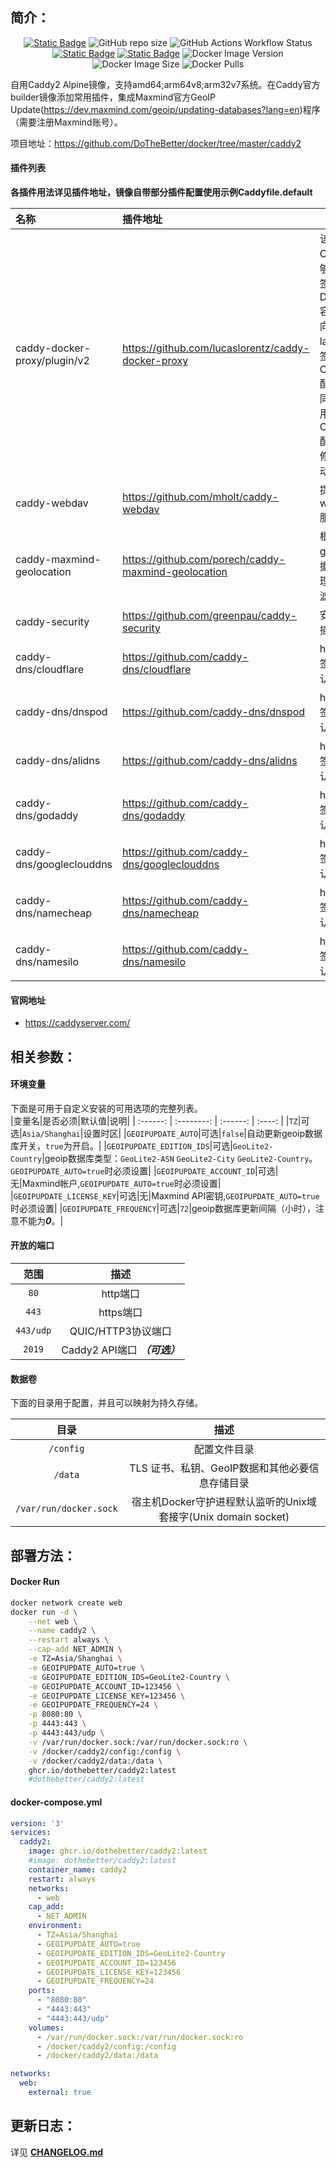 ## 简介：
<div align="center">
<a target="_blank" href="https://github.com/DoTheBetter/docker/tree/master/caddy2"><img alt="Static Badge" src="https://img.shields.io/badge/Github-DoTheBetter%2Fdocker-brightgreen"></a>
<img alt="GitHub repo size" src="https://img.shields.io/github/repo-size/DoTheBetter/docker?label=GitHub%20repo%20size">
<img alt="GitHub Actions Workflow Status" src="https://img.shields.io/github/actions/workflow/status/DoTheBetter/docker/DockerBuild_caddy2.yml?label=GitHub%20Actions%20Workflow%20Status">
<br>
<a target="_blank" href="https://github.com/DoTheBetter/docker/pkgs/container/caddy2"><img alt="Static Badge" src="https://img.shields.io/badge/ghcr.io-dothebetter%2Fcaddy2-brightgreen"></a>
<a target="_blank" href="https://hub.docker.com/r/dothebetter/caddy2"><img alt="Static Badge" src="https://img.shields.io/badge/Docker_hub-dothebetter%2Fcaddy2-brightgreen"></a>
<img alt="Docker Image Version" src="https://img.shields.io/docker/v/dothebetter/caddy2?label=Docker%20Image%20Version">
<img alt="Docker Image Size" src="https://img.shields.io/docker/image-size/dothebetter/caddy2?label=Docker%20Image%20Size">
<img alt="Docker Pulls" src="https://img.shields.io/docker/pulls/dothebetter/caddy2?label=Docker%20Pulls">
</div>

自用Caddy2 Alpine镜像，支持amd64;arm64v8;arm32v7系统。在Caddy官方builder镜像添加常用插件，集成Maxmind官方GeoIP Update(https://dev.maxmind.com/geoip/updating-databases?lang=en)程序（需要注册Maxmind账号）。  

项目地址：https://github.com/DoTheBetter/docker/tree/master/caddy2

####  插件列表

**各插件用法详见插件地址，镜像自带部分插件配置使用示例Caddyfile.default**

| 名称                           | 插件地址                                                | 说明                                                                                  |
|:---------------------------- |:--------------------------------------------------- | ----------------------------------------------------------------------------------- |
| caddy-docker-proxy/plugin/v2 | https://github.com/lucaslorentz/caddy-docker-proxy  | 该插件使 Caddy 能够通过标签用作 Docker 容器的反向代理，labels标签可与Caddyfile配置文件同时使用，Caddyfile配置文件修改后自动重载 |
| caddy-webdav                 | https://github.com/mholt/caddy-webdav               | 提供webdav服务                                                                          |
| caddy-maxmind-geolocation    | https://github.com/porech/caddy-maxmind-geolocation | 根据geoip数据库 IP 地理位置过滤请求                                                              |
| caddy-security               | https://github.com/greenpau/caddy-security          | 安全认证插件                                                                              |
| caddy-dns/cloudflare         | https://github.com/caddy-dns/cloudflare             | https证书签署dns认证                                                                      |
| caddy-dns/dnspod             | https://github.com/caddy-dns/dnspod                 | https证书签署dns认证                                                                      |
| caddy-dns/alidns             | https://github.com/caddy-dns/alidns                 | https证书签署dns认证                                                                      |
| caddy-dns/godaddy            | https://github.com/caddy-dns/godaddy                | https证书签署dns认证                                                                      |
| caddy-dns/googleclouddns     | https://github.com/caddy-dns/googleclouddns         | https证书签署dns认证                                                                      |
| caddy-dns/namecheap          | https://github.com/caddy-dns/namecheap              | https证书签署dns认证                                                                      |
| caddy-dns/namesilo           | https://github.com/caddy-dns/namesilo               | https证书签署dns认证                                                                      |

#### 官网地址

* ‍https://caddyserver.com/ 

## 相关参数：

#### 环境变量
下面是可用于自定义安装的可用选项的完整列表。  
|变量名|是否必须|默认值|说明|
| :------: | :--------: | :------: | :----: |
|`TZ`|可选|`Asia/Shanghai`|设置时区|
|`GEOIPUPDATE_AUTO`|可选|`false`|自动更新geoip数据库开关，`true`为开启。|
|`GEOIPUPDATE_EDITION_IDS`|可选|`GeoLite2-Country`|geoip数据库类型：`GeoLite2-ASN`  `GeoLite2-City`  `GeoLite2-Country`。`GEOIPUPDATE_AUTO=true`时必须设置|
|`GEOIPUPDATE_ACCOUNT_ID`|可选|无|Maxmind帐户,`GEOIPUPDATE_AUTO=true`时必须设置|
|`GEOIPUPDATE_LICENSE_KEY`|可选|无|Maxmind API密钥,`GEOIPUPDATE_AUTO=true`时必须设置|
|`GEOIPUPDATE_FREQUENCY`|可选|`72`|geoip数据库更新间隔（小时），注意不能为***0***。|

#### 开放的端口

|范围|描述|
| :----: | :----: |
|`80`|http端口|
|`443`|https端口|
|`443/udp`|QUIC/HTTP3协议端口|
|`2019`|Caddy2 API端口 ***（可选）***|

#### 数据卷

下面的目录用于配置，并且可以映射为持久存储。  

|目录|描述|
| :----: | :----: |
|`/config`|配置文件目录|
|`/data`|TLS 证书、私钥、GeoIP数据和其他必要信息存储目录|
|`/var/run/docker.sock`|宿主机Docker守护进程默认监听的Unix域套接字(Unix domain socket)|

## 部署方法：

#### Docker Run

```bash
docker network create web
docker run -d \
	--net web \
	--name caddy2 \
	--restart always \
	--cap-add NET_ADMIN \
	-e TZ=Asia/Shanghai \
	-e GEOIPUPDATE_AUTO=true \
	-e GEOIPUPDATE_EDITION_IDS=GeoLite2-Country \
	-e GEOIPUPDATE_ACCOUNT_ID=123456 \
	-e GEOIPUPDATE_LICENSE_KEY=123456 \
	-e GEOIPUPDATE_FREQUENCY=24 \
	-p 8080:80 \
	-p 4443:443 \
	-p 4443:443/udp \
	-v /var/run/docker.sock:/var/run/docker.sock:ro \
	-v /docker/caddy2/config:/config \
	-v /docker/caddy2/data:/data \
	ghcr.io/dothebetter/caddy2:latest
	#dothebetter/caddy2:latest
```

#### docker-compose.yml

```yaml
version: '3'
services:
  caddy2:
    image: ghcr.io/dothebetter/caddy2:latest
    #image: dothebetter/caddy2:latest
    container_name: caddy2
    restart: always
    networks:
      - web
    cap_add:
      - NET_ADMIN
    environment:
      - TZ=Asia/Shanghai
      - GEOIPUPDATE_AUTO=true
      - GEOIPUPDATE_EDITION_IDS=GeoLite2-Country
      - GEOIPUPDATE_ACCOUNT_ID=123456
      - GEOIPUPDATE_LICENSE_KEY=123456
      - GEOIPUPDATE_FREQUENCY=24
    ports:
      - "8080:80"
      - "4443:443"
      - "4443:443/udp"
    volumes:
      - /var/run/docker.sock:/var/run/docker.sock:ro
      - /docker/caddy2/config:/config
      - /docker/caddy2/data:/data

networks:
  web:
    external: true
```
## 更新日志：
详见 **[CHANGELOG.md](./CHANGELOG.md)**